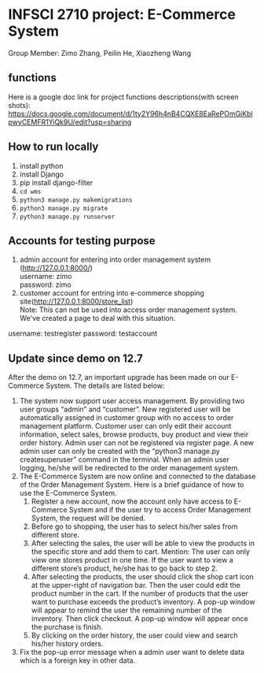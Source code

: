 # INFSCI 2710 project: E-Commerce System
Group Member: Zimo Zhang, Peilin He, Xiaozheng Wang

## functions
Here is a google doc link for project functions descriptions(with screen shots):  
https://docs.google.com/document/d/1ty2Y96h4nB4CQXE8EaRePOmGiKblpwyCEMFR1YiQk9U/edit?usp=sharing

## How to run locally
1. install python
2. install Django
3. pip install django-filter
4. `cd wms`
5. `python3 manage.py makemigrations`
6. `python3 manage.py migrate`
7. `python3 manage.py runserver`

## Accounts for testing purpose
1. admin account for entering into order management system (http://127.0.0.1:8000/)  
username: zimo  
password: zimo
2. customer account for entring into e-commerce shopping site(http://127.0.0.1:8000/store_list)  
Note: This can not be used into access order management system. We've created a page to deal with this situation.  

username: testregister
password: testaccount


## Update since demo on 12.7
After the demo on 12.7, an important upgrade has been made on our E-Commerce System. The details are listed below:
1. The system now support user access management. By providing two user groups “admin” and “customer”. New registered user will be automatically assigned in customer group with no access to order management platform. Customer user can only edit their account information, select sales, browse products, buy product and view their order history. Admin user can not be registered via register page. A new admin user can only be created with the “python3 manage.py createsuperuser” command in the terminal. When an admin user 
logging, he/she will be redirected to the order management system.
2.  The E-Commerce System are now online and connected to the database of the Order Management System. Here is a brief guidance of how to use the E-Commerce System. 
    1. Register a new account, now the account only have access to E-Commerce System and if the user try to access Order Management System, the request will be denied.
    2. Before go to shopping, the user has to select his/her sales from different store.
    3. After selecting the sales, the user will be able to view the products in the specific store and add them to cart. Mention: The user can only view one stores product in one time. If the user want to view a different store’s product, he/she has to go back to step 2.
    4. After selecting the products, the user should click the shop cart icon at the upper-right of navigation bar. Then the user could edit the product number in the cart. If the number of products that the user want to purchase exceeds the product’s inventory. A pop-up window will appear to remind the user the remaining number of the inventory. Then click checkout. A pop-up window will appear once the purchase is finish.
    5. By clicking on the order history, the user could view and search his/her history orders.
3. Fix the pop-up error message when a admin user want to delete data which is a foreign key in other data.

